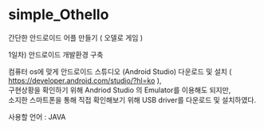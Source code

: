# simple_Othello

간단한 안드로이드 어플 만들기 ( 오델로 게임 )  

1일차) 안드로이드 개발환경 구축  

컴퓨터 os에 맞게 안드로이드 스튜디오 (Android Studio) 다운로드 및 설치 ( https://developer.android.com/studio/?hl=ko ),  
구현상황을 확인하기 위해 Andriod Studio 의 Emulator를 이용해도 되지만,  
소지한 스마트폰을 통해 직접 확인해보기 위해 USB driver를 다운로드 및 설치하였다.  

사용할 언어 : JAVA
